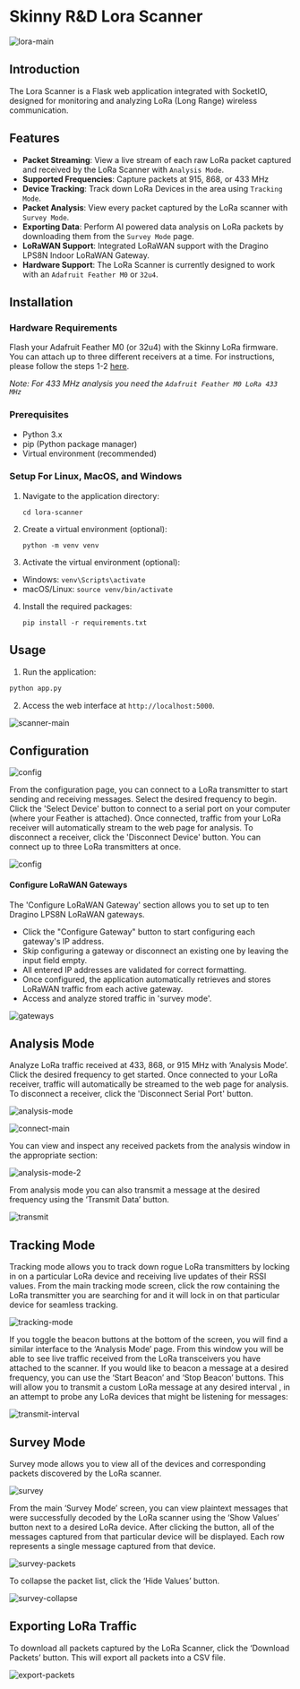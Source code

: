 # Skinny R&D Lora Scanner 

![lora-main](./doc/img/lora-main.png)

## Introduction
The Lora Scanner is a Flask web application integrated with SocketIO, designed for monitoring and analyzing LoRa (Long Range) wireless communication.

## Features

* **Packet Streaming**: View a live stream of each raw LoRa packet captured and received by the LoRa Scanner with `Analysis Mode`.
* **Supported Frequencies**: Capture packets at 915, 868, or 433 MHz
* **Device Tracking**: Track down LoRa Devices in the area using `Tracking Mode`.
* **Packet Analysis**: View every packet captured by the LoRa scanner with `Survey Mode`.
* **Exporting Data**: Perform AI powered data analysis on LoRa packets by downloading them from the `Survey Mode` page.
* **LoRaWAN Support**: Integrated LoRaWAN support with the Dragino LPS8N Indoor LoRaWAN Gateway.
* **Hardware Support**: The LoRa Scanner is currently designed to work with an `Adafruit Feather M0` or `32u4`.

## Installation

### Hardware Requirements

Flash your Adafruit Feather M0 (or 32u4) with the Skinny LoRa firmware.  You can attach up to three different receivers at a time.  For instructions, please follow the steps 1-2 [here](https://github.com/skinnyrad/Skinny-LoRa). 

*Note: For 433 MHz analysis you need the `Adafruit Feather M0 LoRa 433 MHz`*

### Prerequisites
- Python 3.x
- pip (Python package manager)
- Virtual environment (recommended)

### Setup For Linux, MacOS, and Windows 
1. Navigate to the application directory:
   ```
   cd lora-scanner
   ```
2. Create a virtual environment (optional):
   ```
   python -m venv venv
   ```
3. Activate the virtual environment (optional):

- Windows: `venv\Scripts\activate`
- macOS/Linux: `source venv/bin/activate`

4. Install the required packages:
   ```
   pip install -r requirements.txt
   ```

## Usage

1. Run the application:
```bash
python app.py
```
2. Access the web interface at `http://localhost:5000`.

![scanner-main](./doc/img/lora-main.png)


## Configuration

![config](./doc/img/config.png)

From the configuration page, you can connect to a LoRa transmitter to start sending and receiving messages. Select the desired frequency to begin. Click the 'Select Device' button to connect to a serial port on your computer (where your Feather is attached). Once connected, traffic from your LoRa receiver will automatically stream to the web page for analysis. To disconnect a receiver, click the 'Disconnect Device' button. You can connect up to three LoRa transmitters at once.

![config](./doc/img/select-device.png)


#### Configure LoRaWAN Gateways

The 'Configure LoRaWAN Gateway' section allows you to set up to ten Dragino LPS8N LoRaWAN gateways.

- Click the "Configure Gateway" button to start configuring each gateway's IP address.
- Skip configuring a gateway or disconnect an existing one by leaving the input field empty.
- All entered IP addresses are validated for correct formatting.
- Once configured, the application automatically retrieves and stores LoRaWAN traffic from each active gateway.
- Access and analyze stored traffic in 'survey mode'.

![gateways](./doc/img/gateways.png)

## Analysis Mode

Analyze LoRa traffic received at 433, 868, or 915 MHz with ‘Analysis Mode’. Click the desired frequency to get started.  Once connected to your LoRa receiver, traffic will automatically be streamed to the web page for analysis. To disconnect a receiver, click the 'Disconnect Serial Port' button.

![analysis-mode](./doc/img/analysis-mode.png)

![connect-main](./doc/img/connect-main.png)

You can view and inspect any received packets from the analysis window in the appropriate section:

![analysis-mode-2](./doc/img/analysis-mode-2.png)

From analysis mode you can also transmit a message at the desired frequency using the ‘Transmit Data’ button.  

![transmit](./doc/img/transmit.png)

## Tracking Mode

Tracking mode allows you to track down rogue LoRa transmitters by locking in on a particular LoRa device and receiving live updates of their RSSI values.  From the main tracking mode screen, click the row containing the LoRa transmitter you are searching for and it will lock in on that particular device for seamless tracking.

![tracking-mode](./doc/img/tracking-mode.png)

If you toggle the beacon buttons at the bottom of the screen, you will find a similar interface to the ‘Analysis Mode’ page.  From this window you will be able to see live traffic received from the LoRa transceivers you have attached to the scanner.  If you would like to beacon a message at a desired frequency, you can use the ‘Start Beacon’ and ‘Stop Beacon’ buttons.  This will allow you to transmit a custom LoRa message at any desired interval , in an attempt to probe any LoRa devices that might be listening for messages:

![transmit-interval](./doc/img/transmit-interval.png)

## Survey Mode

Survey mode allows you to view all of the devices and corresponding packets discovered by the LoRa scanner.

![survey](./doc/img/survey-mode.png)

From the main ‘Survey Mode’ screen, you can view plaintext messages that were successfully decoded by the LoRa scanner using the ‘Show Values’ button next to a desired LoRa device.  After clicking the button, all of the messages captured from that particular device will be displayed.  Each row represents a single message captured from that device.

![survey-packets](./doc/img/survey-packets.png)

To collapse the packet list, click the ‘Hide Values’ button.

![survey-collapse](./doc/img/survey-collapse.png)

## Exporting LoRa Traffic

To download all packets captured by the LoRa Scanner, click the ‘Download Packets’ button.  This will export all packets into a CSV file.

![export-packets](./doc/img/download-packets.png)

